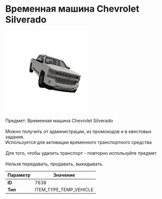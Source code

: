 # Временная машина Chevrolet Silverado

![Item Image](../img/7638.webp?raw=true)

Предмет: Временная машина Chevrolet Silverado<br><br>Можно получить от администрации, из промокодов и в квестовых задания.<br>Используется для активации временного транспортного средства<br><br>Для того, чтобы удалить транспорт - повторно используйте предмет<br><br>Нельзя передавать, продавать, выкидывать.


| Параметр | Значение |
|----------|----------|
| **ID** | 7638 |
| **Тип** | ITEM_TYPE_TEMP_VEHICLE |

